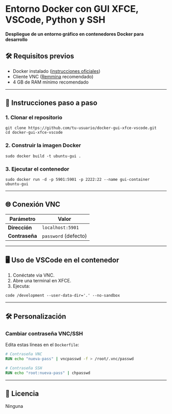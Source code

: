 # Entorno Docker con GUI XFCE, VSCode, Python y SSH  
**Despliegue de un entorno gráfico en contenedores Docker para desarrollo**

## 🛠️ Requisitos previos
- Docker instalado ([instrucciones oficiales](https://docs.docker.com/get-docker/))
- Cliente VNC ([Remmina](https://remmina.org/) recomendado)
- 4 GB de RAM mínimo recomendado

---

## 🚀 Instrucciones paso a paso

### 1. Clonar el repositorio
```
git clone https://github.com/tu-usuario/docker-gui-xfce-vscode.git
cd docker-gui-xfce-vscode
```

### 2. Construir la imagen Docker
```
sudo docker build -t ubuntu-gui .
```

### 3. Ejecutar el contenedor
```
sudo docker run -d -p 5901:5901 -p 2222:22 --name gui-container ubuntu-gui
```

---

## 🌐 Conexión VNC
| Parámetro       | Valor                 |
|-----------------|-----------------------|
| **Dirección**   | `localhost:5901`      |
| **Contraseña**  | `password` (defecto)  |

---

## 🖥️ Uso de VSCode en el contenedor
1. Conéctate via VNC.
2. Abre una terminal en XFCE.
3. Ejecuta:
```
code /development --user-data-dir='.' --no-sandbox
```

---

## 🛠️ Personalización
### Cambiar contraseña VNC/SSH
Edita estas líneas en el `Dockerfile`:
```dockerfile
# Contraseña VNC
RUN echo "nueva-pass" | vncpasswd -f > /root/.vnc/passwd

# Contraseña SSH
RUN echo "root:nueva-pass" | chpasswd
```

---

## 📜 Licencia
Ninguna
